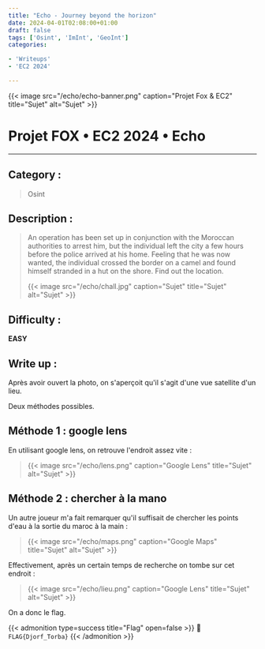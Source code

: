 ```yaml
---
title: "Echo - Journey beyond the horizon"
date: 2024-04-01T02:08:00+01:00
draft: false
tags: ['Osint', 'ImInt', 'GeoInt']
categories:

- 'Writeups'
- 'EC2 2024'

---
```


 {{< image src="/echo/echo-banner.png" caption="Projet Fox & EC2" title="Sujet" alt="Sujet" >}}

# Projet FOX • EC2 2024 • Echo

--- 

## Category :

> Osint 

## Description :

> An operation has been set up in conjunction with the Moroccan authorities to arrest him, but the individual left the city a few hours before the police arrived at his home. Feeling that he was now wanted, the individual crossed the border on a camel and found himself stranded in a hut on the shore. Find out the location.
> 
>  {{< image src="/echo/chall.jpg" caption="Sujet" title="Sujet" alt="Sujet" >}}

## Difficulty :

**EASY**

## Write up :

Après avoir ouvert la photo, on s'aperçoit qu'il s'agit d'une vue satellite d'un lieu.

 Deux méthodes possibles.

## Méthode 1 : google lens

En utilisant google lens, on retrouve l'endroit assez vite :

> {{< image src="/echo/lens.png" caption="Google Lens" title="Sujet" alt="Sujet" >}}

## Méthode 2 : chercher à la mano

Un autre joueur m'a fait remarquer qu'il suffisait de chercher les points d'eau à la sortie du maroc à la main :

> {{< image src="/echo/maps.png" caption="Google Maps" title="Sujet" alt="Sujet" >}}

Effectivement, après un certain temps de recherche on tombe sur cet endroit :

> {{< image src="/echo/lieu.png" caption="Google Lens" title="Sujet" alt="Sujet" >}}



On a donc le flag.

{{< admonition type=success title="Flag" open=false >}}
:triangular_flag_on_post: `FLAG{Djorf_Torba}`
{{< /admonition >}}



